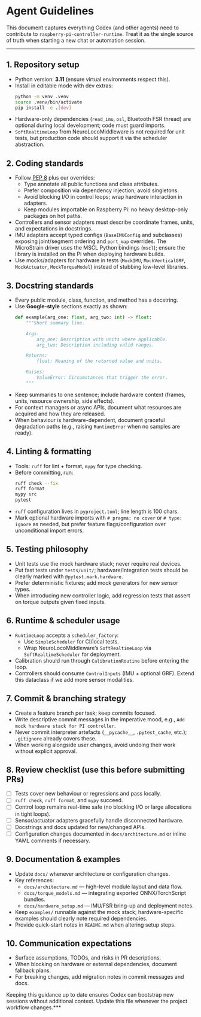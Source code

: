 # Agent Guidelines

This document captures everything Codex (and other agents) need to contribute to
`raspberry-pi-controller-runtime`. Treat it as the single source of truth when
starting a new chat or automation session.

---

## 1. Repository setup
- Python version: **3.11** (ensure virtual environments respect this).
- Install in editable mode with dev extras:
  ```bash
  python -m venv .venv
  source .venv/bin/activate
  pip install -e .[dev]
  ```
- Hardware-only dependencies (`read_imu`, `osl`, Bluetooth FSR thread) are
  optional during local development; code must guard imports.
- `SoftRealtimeLoop` from NeuroLocoMiddleware is not required for unit tests,
  but production code should support it via the scheduler abstraction.

## 2. Coding standards
- Follow [PEP 8](https://peps.python.org/pep-0008/) plus our overrides:
  - Type annotate all public functions and class attributes.
  - Prefer composition via dependency injection; avoid singletons.
  - Avoid blocking I/O in control loops; wrap hardware interaction in adapters.
  - Keep modules importable on Raspberry Pi: no heavy desktop-only packages on
    hot paths.
- Controllers and sensor adapters must describe coordinate frames, units, and
  expectations in docstrings.
- IMU adapters accept typed configs (`BaseIMUConfig` and subclasses) exposing
  joint/segment ordering and `port_map` overrides. The MicroStrain driver uses
  the MSCL Python bindings (`mscl`); ensure the library is installed on the Pi
  when deploying hardware builds.
- Use mocks/adapters for hardware in tests (`MockIMU`, `MockVerticalGRF`,
  `MockActuator`, `MockTorqueModel`) instead of stubbing low-level libraries.

## 3. Docstring standards
- Every public module, class, function, and method has a docstring.
- Use **Google-style** sections exactly as shown:
  ```python
  def example(arg_one: float, arg_two: int) -> float:
      """Short summary line.

      Args:
          arg_one: Description with units where applicable.
          arg_two: Description including valid ranges.

      Returns:
          float: Meaning of the returned value and units.

      Raises:
          ValueError: Circumstances that trigger the error.
      """
  ```
- Keep summaries to one sentence; include hardware context (frames, units,
  resource ownership, side effects).
- For context managers or async APIs, document what resources are acquired and
  how they are released.
- When behaviour is hardware-dependent, document graceful degradation paths
  (e.g., raising `RuntimeError` when no samples are ready).

## 4. Linting & formatting
- Tools: `ruff` for lint + format, `mypy` for type checking.
- Before committing, run:
  ```bash
  ruff check --fix
  ruff format
  mypy src
  pytest
  ```
- `ruff` configuration lives in `pyproject.toml`; line length is 100 chars.
- Mark optional hardware imports with `# pragma: no cover` or `# type: ignore`
  as needed, but prefer feature flags/configuration over unconditional import
  errors.

## 5. Testing philosophy
- Unit tests use the mock hardware stack; never require real devices.
- Put fast tests under `tests/unit/`; hardware/integration tests should be
  clearly marked with `@pytest.mark.hardware`.
- Prefer deterministic fixtures; add mock generators for new sensor types.
- When introducing new controller logic, add regression tests that assert on
  torque outputs given fixed inputs.

## 6. Runtime & scheduler usage
- `RuntimeLoop` accepts a `scheduler_factory`:
  - Use `SimpleScheduler` for CI/local tests.
  - Wrap NeuroLocoMiddleware’s `SoftRealtimeLoop` via `SoftRealtimeScheduler`
    for deployment.
- Calibration should run through `CalibrationRoutine` before entering the loop.
- Controllers should consume `ControlInputs` (IMU + optional GRF). Extend this
  dataclass if we add more sensor modalities.

## 7. Commit & branching strategy
- Create a feature branch per task; keep commits focused.
- Write descriptive commit messages in the imperative mood, e.g.,
  `Add mock hardware stack for PI controller`.
- Never commit interpreter artefacts (`__pycache__`, `.pytest_cache`, etc.);
  `.gitignore` already covers these.
- When working alongside user changes, avoid undoing their work without
  explicit approval.

## 8. Review checklist (use this before submitting PRs)
- [ ] Tests cover new behaviour or regressions and pass locally.
- [ ] `ruff check`, `ruff format`, and `mypy` succeed.
- [ ] Control loop remains real-time safe (no blocking I/O or large
      allocations in tight loops).
- [ ] Sensor/actuator adapters gracefully handle disconnected hardware.
- [ ] Docstrings and docs updated for new/changed APIs.
- [ ] Configuration changes documented in `docs/architecture.md` or inline
      YAML comments if necessary.

## 9. Documentation & examples
- Update `docs/` whenever architecture or configuration changes.
- Key references:
  - `docs/architecture.md` — high-level module layout and data flow.
  - `docs/torque_models.md` — integrating exported ONNX/TorchScript bundles.
  - `docs/hardware_setup.md` — IMU/FSR bring-up and deployment notes.
- Keep `examples/` runnable against the mock stack; hardware-specific examples
  should clearly note required dependencies.
- Provide quick-start notes in `README.md` when altering setup steps.

## 10. Communication expectations
- Surface assumptions, TODOs, and risks in PR descriptions.
- When blocking on hardware or external dependencies, document fallback plans.
- For breaking changes, add migration notes in commit messages and docs.

Keeping this guidance up to date ensures Codex can bootstrap new sessions
without additional context. Update this file whenever the project workflow
changes.***

